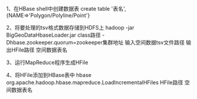 1、在HBase shell中创建数据表
create table '表名', {NAME=>'Polygon/Polyline/Point'}

2、将要处理的tsv格式数据存储到HDFS上
hadoop -jar BigGeoDataHbaseLoader.jar class路径 -Dhbase.zookeeper.quorum=zookeeper集群地址 输入空间数据tsv文件路径 输出HFile路径 空间数据表名

3、运行MapReduce程序生成HFile

4、将HFile添加到HBase表中
hbase org.apache.hadoop.hbase.mapreduce.LoadIncrementalHFiles HFile路径 空间数据表名
